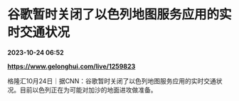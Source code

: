 # 谷歌暂时关闭了以色列地图服务应用的实时交通状况

**2023-10-24 06:52**

**https://www.gelonghui.com/live/1259823**

格隆汇10月24日｜据CNN：谷歌暂时关闭了以色列地图服务应用的实时交通状况。目前以色列正在为可能对加沙的地面进攻做准备。